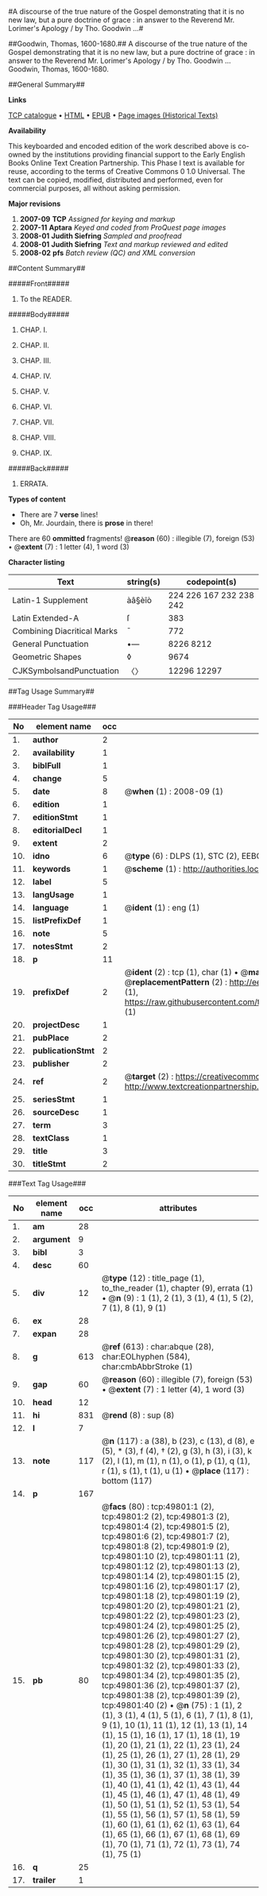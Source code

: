 #A discourse of the true nature of the Gospel demonstrating that it is no new law, but a pure doctrine of grace : in answer to the Reverend Mr. Lorimer's Apology / by Tho. Goodwin ...#

##Goodwin, Thomas, 1600-1680.##
A discourse of the true nature of the Gospel demonstrating that it is no new law, but a pure doctrine of grace : in answer to the Reverend Mr. Lorimer's Apology / by Tho. Goodwin ...
Goodwin, Thomas, 1600-1680.

##General Summary##

**Links**

[TCP catalogue](http://www.ota.ox.ac.uk/tcp/)  • 
[HTML](http://tei.it.ox.ac.uk/tcp/Texts-HTML/free/A41/A41521.html)  • 
[EPUB](http://tei.it.ox.ac.uk/tcp/Texts-EPUB/free/A41/A41521.epub) • 
[Page images (Historical Texts)](https://data.historicaltexts.jisc.ac.uk/view?pubId=eebo-11844218e&pageId=eebo-11844218e-49801-1)

**Availability**

This keyboarded and encoded edition of the
	       work described above is co-owned by the institutions
	       providing financial support to the Early English Books
	       Online Text Creation Partnership. This Phase I text is
	       available for reuse, according to the terms of Creative
	       Commons 0 1.0 Universal. The text can be copied,
	       modified, distributed and performed, even for
	       commercial purposes, all without asking permission.

**Major revisions**

1. __2007-09__ __TCP__ *Assigned for keying and markup*
1. __2007-11__ __Aptara__ *Keyed and coded from ProQuest page images*
1. __2008-01__ __Judith Siefring__ *Sampled and proofread*
1. __2008-01__ __Judith Siefring__ *Text and markup reviewed and edited*
1. __2008-02__ __pfs__ *Batch review (QC) and XML conversion*

##Content Summary##

#####Front#####

1. To the READER.

#####Body#####

1. CHAP. I.

1. CHAP. II.

1. CHAP. III.

1. CHAP. IV.

1. CHAP. V.

1. CHAP. VI.

1. CHAP. VII.

1. CHAP. VIII.

1. CHAP. IX.

#####Back#####

1. ERRATA.

**Types of content**

  * There are 7 **verse** lines!
  * Oh, Mr. Jourdain, there is **prose** in there!

There are 60 **ommitted** fragments! 
 @__reason__ (60) : illegible (7), foreign (53)  •  @__extent__ (7) : 1 letter (4), 1 word (3)

**Character listing**


|Text|string(s)|codepoint(s)|
|---|---|---|
|Latin-1 Supplement|àâ§èîò|224 226 167 232 238 242|
|Latin Extended-A|ſ|383|
|Combining             Diacritical Marks|̄|772|
|General Punctuation|•—|8226 8212|
|Geometric Shapes|◊|9674|
|CJKSymbolsandPunctuation|〈〉|12296 12297|

##Tag Usage Summary##

###Header Tag Usage###

|No|element name|occ|attributes|
|---|---|---|---|
|1.|__author__|2||
|2.|__availability__|1||
|3.|__biblFull__|1||
|4.|__change__|5||
|5.|__date__|8| @__when__ (1) : 2008-09 (1)|
|6.|__edition__|1||
|7.|__editionStmt__|1||
|8.|__editorialDecl__|1||
|9.|__extent__|2||
|10.|__idno__|6| @__type__ (6) : DLPS (1), STC (2), EEBO-CITATION (1), OCLC (1), VID (1)|
|11.|__keywords__|1| @__scheme__ (1) : http://authorities.loc.gov/ (1)|
|12.|__label__|5||
|13.|__langUsage__|1||
|14.|__language__|1| @__ident__ (1) : eng (1)|
|15.|__listPrefixDef__|1||
|16.|__note__|5||
|17.|__notesStmt__|2||
|18.|__p__|11||
|19.|__prefixDef__|2| @__ident__ (2) : tcp (1), char (1)  •  @__matchPattern__ (2) : ([0-9\-]+):([0-9IVX]+) (1), (.+) (1)  •  @__replacementPattern__ (2) : http://eebo.chadwyck.com/downloadtiff?vid=$1&page=$2 (1), https://raw.githubusercontent.com/textcreationpartnership/Texts/master/tcpchars.xml#$1 (1)|
|20.|__projectDesc__|1||
|21.|__pubPlace__|2||
|22.|__publicationStmt__|2||
|23.|__publisher__|2||
|24.|__ref__|2| @__target__ (2) : https://creativecommons.org/publicdomain/zero/1.0/ (1), http://www.textcreationpartnership.org/docs/. (1)|
|25.|__seriesStmt__|1||
|26.|__sourceDesc__|1||
|27.|__term__|3||
|28.|__textClass__|1||
|29.|__title__|3||
|30.|__titleStmt__|2||


###Text Tag Usage###

|No|element name|occ|attributes|
|---|---|---|---|
|1.|__am__|28||
|2.|__argument__|9||
|3.|__bibl__|3||
|4.|__desc__|60||
|5.|__div__|12| @__type__ (12) : title_page (1), to_the_reader (1), chapter (9), errata (1)  •  @__n__ (9) : 1 (1), 2 (1), 3 (1), 4 (1), 5 (2), 7 (1), 8 (1), 9 (1)|
|6.|__ex__|28||
|7.|__expan__|28||
|8.|__g__|613| @__ref__ (613) : char:abque (28), char:EOLhyphen (584), char:cmbAbbrStroke (1)|
|9.|__gap__|60| @__reason__ (60) : illegible (7), foreign (53)  •  @__extent__ (7) : 1 letter (4), 1 word (3)|
|10.|__head__|12||
|11.|__hi__|831| @__rend__ (8) : sup (8)|
|12.|__l__|7||
|13.|__note__|117| @__n__ (117) : a (38), b (23), c (13), d (8), e (5), * (3), f (4), † (2), g (3), h (3), i (3), k (2), l (1), m (1), n (1), o (1), p (1), q (1), r (1), s (1), t (1), u (1)  •  @__place__ (117) : bottom (117)|
|14.|__p__|167||
|15.|__pb__|80| @__facs__ (80) : tcp:49801:1 (2), tcp:49801:2 (2), tcp:49801:3 (2), tcp:49801:4 (2), tcp:49801:5 (2), tcp:49801:6 (2), tcp:49801:7 (2), tcp:49801:8 (2), tcp:49801:9 (2), tcp:49801:10 (2), tcp:49801:11 (2), tcp:49801:12 (2), tcp:49801:13 (2), tcp:49801:14 (2), tcp:49801:15 (2), tcp:49801:16 (2), tcp:49801:17 (2), tcp:49801:18 (2), tcp:49801:19 (2), tcp:49801:20 (2), tcp:49801:21 (2), tcp:49801:22 (2), tcp:49801:23 (2), tcp:49801:24 (2), tcp:49801:25 (2), tcp:49801:26 (2), tcp:49801:27 (2), tcp:49801:28 (2), tcp:49801:29 (2), tcp:49801:30 (2), tcp:49801:31 (2), tcp:49801:32 (2), tcp:49801:33 (2), tcp:49801:34 (2), tcp:49801:35 (2), tcp:49801:36 (2), tcp:49801:37 (2), tcp:49801:38 (2), tcp:49801:39 (2), tcp:49801:40 (2)  •  @__n__ (75) : 1 (1), 2 (1), 3 (1), 4 (1), 5 (1), 6 (1), 7 (1), 8 (1), 9 (1), 10 (1), 11 (1), 12 (1), 13 (1), 14 (1), 15 (1), 16 (1), 17 (1), 18 (1), 19 (1), 20 (1), 21 (1), 22 (1), 23 (1), 24 (1), 25 (1), 26 (1), 27 (1), 28 (1), 29 (1), 30 (1), 31 (1), 32 (1), 33 (1), 34 (1), 35 (1), 36 (1), 37 (1), 38 (1), 39 (1), 40 (1), 41 (1), 42 (1), 43 (1), 44 (1), 45 (1), 46 (1), 47 (1), 48 (1), 49 (1), 50 (1), 51 (1), 52 (1), 53 (1), 54 (1), 55 (1), 56 (1), 57 (1), 58 (1), 59 (1), 60 (1), 61 (1), 62 (1), 63 (1), 64 (1), 65 (1), 66 (1), 67 (1), 68 (1), 69 (1), 70 (1), 71 (1), 72 (1), 73 (1), 74 (1), 75 (1)|
|16.|__q__|25||
|17.|__trailer__|1||
